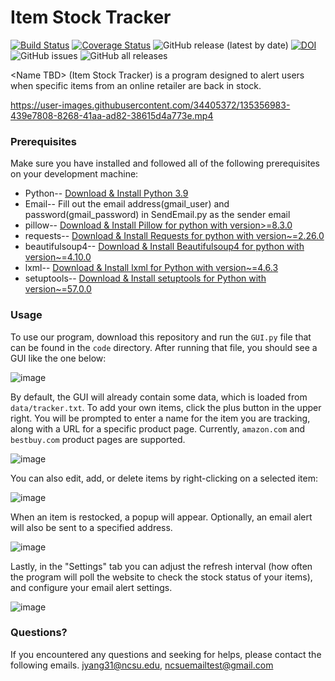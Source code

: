 # Item Stock Tracker
[![Build Status](https://app.travis-ci.com/qchen59/ItemStockTracker.svg?branch=main)](https://app.travis-ci.com/qchen59/ItemStockTracker)
[![Coverage Status](https://coveralls.io/repos/github/qchen59/ItemStockTracker/badge.svg?branch=main)](https://coveralls.io/github/qchen59/ItemStockTracker?branch=main)
![GitHub release (latest by date)](https://img.shields.io/github/v/release/qchen59/ItemStockTracker)
<a href="https://zenodo.org/badge/latestdoi/404936268"><img src="https://zenodo.org/badge/404936268.svg" alt="DOI"></a>
![GitHub issues](https://img.shields.io/github/issues/qchen59/ItemStockTracker)
![GitHub all releases](https://img.shields.io/github/downloads/qchen59/ItemStockTracker/total)

\<Name TBD\> (Item Stock Tracker) is a program designed to alert users when specific items from an online retailer are back in stock.



https://user-images.githubusercontent.com/34405372/135356983-439e7808-8268-41aa-ad82-38615d4a773e.mp4



### Prerequisites
Make sure you have installed and followed all of the following prerequisites on your development machine:

* Python-- [Download & Install Python 3.9](https://www.python.org/downloads/release/python-390/)
* Email-- Fill out the email address(gmail_user) and password(gmail_password) in SendEmail.py as the sender email
* pillow-- [Download & Install Pillow for python with version>=8.3.0](https://pillow.readthedocs.io/en/stable/)
* requests-- [Download & Install Requests for python with version~=2.26.0](https://docs.python-requests.org/en/latest/)
* beautifulsoup4-- [Download & Install Beautifulsoup4 for python with version~=4.10.0](https://pypi.org/project/beautifulsoup4/)
* lxml-- [Download & Install lxml for Python with version~=4.6.3](https://lxml.de)
* setuptools-- [Download & Install setuptools for Python with version~=57.0.0](https://pypi.org/project/setuptools/)


### Usage

To use our program, download this repository and run the `GUI.py` file that can be found in the `code` directory. After running that file, you should see a GUI like the one below:

![image](https://user-images.githubusercontent.com/30803969/134994728-681060a5-626a-4f5b-85b1-0936a7a9a697.png)

By default, the GUI will already contain some data, which is loaded from `data/tracker.txt`. To add your own items, click the plus button in the upper right. You will be prompted to enter a name for the item you are tracking, along with a URL for a specific product page. Currently, `amazon.com` and `bestbuy.com` product pages are supported.
  
![image](https://user-images.githubusercontent.com/30803969/134995508-7de37397-a552-4af9-82aa-94f13aca6830.png)

You can also edit, add, or delete items by right-clicking on a selected item:
  
  ![image](https://user-images.githubusercontent.com/30803969/134995597-1460417a-a0df-42d4-92a9-c0c0802fa67b.png)

When an item is restocked, a popup will appear. Optionally, an email alert will also be sent to a specified address.
  
  ![image](https://user-images.githubusercontent.com/30803969/134995936-a4088c47-229a-43cf-b01d-a9ae6e787b7b.png)
  
Lastly, in the "Settings" tab you can adjust the refresh interval (how often the program will poll the website to check the stock status of your items), and configure your email alert settings.

  ![image](https://user-images.githubusercontent.com/30803969/134995891-10801bc1-8d94-44be-8e01-1f4bd80fb68d.png)



### Questions?
If you encountered any questions and seeking for helps, please contact the following emails.
jyang31@ncsu.edu, ncsuemailtest@gmail.com
